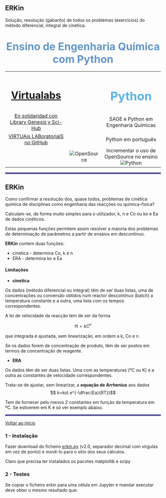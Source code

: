 ## ERKin

Solução, resolução (gabarito) de todos os problemas (exercícios) do método diferencial, integral de cinética.



<h1><div ;="" align="center">
                 <big style="color: rgb(100, 150, 200);">Ensino de Engenharia Química com Python</big></div>
</h1>
<table align="center">
<tbody>
<tr>
      <td width="300" align="center">
                                    <h1><a href="http://virtualabs.tecnico.ulisboa.pt/virtual/index.html">Virtualabs</a>
                                    </h1></td>
      <td width="100" align="center"><br></td>
      <td width="400" align="center">
              <big style="color: rgb(91, 179, 229);"><h1>Python</h1></big></td>
</tr>
<tr>
      <td align="center">
             <a href="http://custodians.online/portuguese.html">En solidaridad con Library Genesis y Sci-Hub</a>
                                </td>
      <td><br></td>
      <td align="center">SAGE e Python em Engenharia Químicas</td>
</tr>
<tr>
      <td align="center">
            <a href="https://gamafreire.github.io">VIRTUAis LABoratoriaiS no GitHub</a></td>
       <td><br></td>
      <td align="center">Python em português</td></tr>
<tr>
      <td width="10" align="center"></td>
      <td align="center"><a>
            <img style="border: 0px solid ;" alt="OpenSource" src="http://virtualabs.ist.utl.pt/osi_keyhole.png" align="middle"></a></td>
        <td align="center">Incrementar o uso de OpenSource no ensino
             <a><img style="border: 0px solid ;" alt="Python" src="http://virtualabs.ist.utl.pt/python-logo_4.png" align="middle"></a>
</td></tr>
</tbody>
</table>
                    
<div class="jp-RenderedHTMLCommon jp-RenderedMarkdown jp-MarkdownOutput " data-mime-type="text/markdown">
        <p></p>
        <hr style="border: 0pt none ; background-color: rgb(83, 79, 154); height: 5px;">
    </div>
                    
## ERKin

Como confirmar a resolução dos, quase todos, problemas de cinética química de disciplinas como engenharia das reacções ou química-fisíca?

Calculam-se, de forma muito simples para o utilizador, k, n e Co ou ko e Ea de dados cinéticos.

Estas pequenas funções permitem assim resolver a maioria dos problemas de determinação de parâmetros a partir de ensaios em descontínuo.

**ERKin** contem duas funções:
- cinetica  - determina Co, k e n
- ERA - determina ko e Ea


#### Limitações

- **cinetica**                

Os dados (método diferencial ou integral) têm de ser duas listas, uma de concentrações ou conversão obtidos num reactor descontínuo (batch) a temperatura constante e a outra, uma lista com os tempos correspondentes.

A lei de velocidade da reacção tem de ser da forma

$$\Re=kC^n$$

que integrada é ajustada, sem linearização, em ordem a k, Co e n.

Se os dados forem de concentração de produto, têm de ser postos em termos de concentração de reagente.

    
- **ERA**

Os dados têm de ser duas listas. Uma com as temperaturas (ºC ou K) e a outra as constantes de velocidade correspondentes.

Trata-se de ajustar, sem linearizar, a **equação de Arrhenius** aos dados $$ k=ko\ e^{-\dfrac{Ea}{RT}}$$


Tem de fornecer pelo menos 2 constantes em função da temperatura em ºC. Se estiverem em K é só ver exemplo abaixo.

                    
<div class="jp-RenderedHTMLCommon jp-RenderedMarkdown jp-MarkdownOutput " data-mime-type="text/markdown">
        <p></p>
        <hr style="border: 0pt none ; background-color: rgb(83, 79, 154); height: 5px;">
    <a href="./cine.html"> Voltar ao início</a></div>
    
### 1 - Instalação

Fazer download do ficheiro <a href="./erkin.py" download=" erkin.py">erkin.py</a> (v2.0, separador decimal com vírgulas em vez de ponto) e movê-lo para o sítio dos seus cálculos.

Claro que precisa ter instalados os pacotes matplotlib e scipy

### 2 - Testes

Se copiar o ficheiro erkin para uma célula em Jupyter e mandar executar deve obter o mesmo resultado que:
